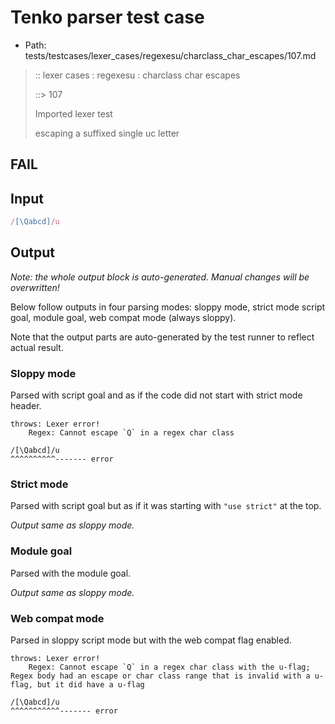 # Tenko parser test case

- Path: tests/testcases/lexer_cases/regexesu/charclass_char_escapes/107.md

> :: lexer cases : regexesu : charclass char escapes
>
> ::> 107
>
> Imported lexer test
>
> escaping a suffixed single uc letter

## FAIL

## Input

`````js
/[\Qabcd]/u
`````

## Output

_Note: the whole output block is auto-generated. Manual changes will be overwritten!_

Below follow outputs in four parsing modes: sloppy mode, strict mode script goal, module goal, web compat mode (always sloppy).

Note that the output parts are auto-generated by the test runner to reflect actual result.

### Sloppy mode

Parsed with script goal and as if the code did not start with strict mode header.

`````
throws: Lexer error!
    Regex: Cannot escape `Q` in a regex char class

/[\Qabcd]/u
^^^^^^^^^^------- error
`````

### Strict mode

Parsed with script goal but as if it was starting with `"use strict"` at the top.

_Output same as sloppy mode._

### Module goal

Parsed with the module goal.

_Output same as sloppy mode._

### Web compat mode

Parsed in sloppy script mode but with the web compat flag enabled.

`````
throws: Lexer error!
    Regex: Cannot escape `Q` in a regex char class with the u-flag; Regex body had an escape or char class range that is invalid with a u-flag, but it did have a u-flag

/[\Qabcd]/u
^^^^^^^^^^^------- error
`````

